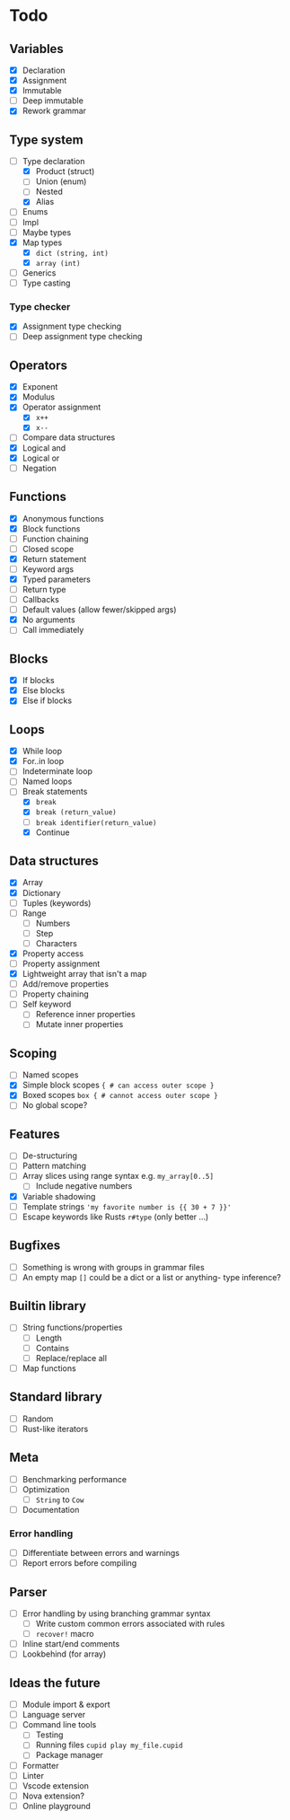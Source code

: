 # Todo

## Variables

- [x] Declaration
- [x] Assignment
- [x] Immutable
- [ ] Deep immutable
- [x] Rework grammar

## Type system

- [ ] Type declaration
  - [x] Product (struct)
  - [ ] Union (enum)
  - [ ] Nested
  - [x] Alias
- [ ] Enums
- [ ] Impl
- [ ] Maybe types
- [x] Map types
  - [x] `dict (string, int)`
  - [x] `array (int)`
- [ ] Generics
- [ ] Type casting

### Type checker

- [x] Assignment type checking
- [ ] Deep assignment type checking

## Operators

- [x] Exponent
- [x] Modulus
- [x] Operator assignment
  - [x] `x++`
  - [x] `x--`
- [ ] Compare data structures
- [x] Logical and
- [x] Logical or
- [ ] Negation

## Functions

- [x] Anonymous functions
- [x] Block functions
- [ ] Function chaining
- [ ] Closed scope
- [x] Return statement
- [ ] Keyword args
- [x] Typed parameters
- [ ] Return type
- [ ] Callbacks
- [ ] Default values (allow fewer/skipped args)
- [x] No arguments
- [ ] Call immediately

## Blocks

- [x] If blocks
- [x] Else blocks
- [x] Else if blocks

## Loops

- [x] While loop
- [x] For..in loop
- [ ] Indeterminate loop
- [ ] Named loops
- [ ] Break statements
  - [x] `break`
  - [x] `break (return_value)`
  - [ ] `break identifier(return_value)`
  - [x] Continue

## Data structures

- [x] Array
- [x] Dictionary
- [ ] Tuples (keywords)
- [ ] Range
  - [ ] Numbers
  - [ ] Step
  - [ ] Characters
- [x] Property access
- [ ] Property assignment
- [x] Lightweight array that isn't a map
- [ ] Add/remove properties
- [ ] Property chaining
- [ ] Self keyword
  - [ ] Reference inner properties
  - [ ] Mutate inner properties

## Scoping

- [ ] Named scopes
- [x] Simple block scopes `{ # can access outer scope }`
- [x] Boxed scopes `box { # cannot access outer scope }`
- [ ] No global scope?

## Features

- [ ] De-structuring
- [ ] Pattern matching
- [ ] Array slices using range syntax e.g. `my_array[0..5]`
  - [ ] Include negative numbers
- [x] Variable shadowing
- [ ] Template strings `'my favorite number is {{ 30 + 7 }}'`
- [ ] Escape keywords like Rusts `r#type` (only better ...)

## Bugfixes

- [ ] Something is wrong with groups in grammar files
- [ ] An empty map `[]` could be a dict or a list or anything- type inference?

## Builtin library

- [ ] String functions/properties
  - [ ] Length
  - [ ] Contains
  - [ ] Replace/replace all
- [ ] Map functions

## Standard library

- [ ] Random
- [ ] Rust-like iterators

## Meta

- [ ] Benchmarking performance
- [ ] Optimization
  - [ ] `String` to `Cow`
- [ ] Documentation

### Error handling

- [ ] Differentiate between errors and warnings
- [ ] Report errors before compiling

## Parser

- [ ] Error handling by using branching grammar syntax
  - [ ] Write custom common errors associated with rules
  - [ ] `recover!` macro
- [ ] Inline start/end comments
- [ ] Lookbehind (for array)

## Ideas the future

- [ ] Module import & export
- [ ] Language server
- [ ] Command line tools
  - [ ] Testing
  - [ ] Running files `cupid play my_file.cupid`
  - [ ] Package manager
- [ ] Formatter
- [ ] Linter
- [ ] Vscode extension
- [ ] Nova extension?
- [ ] Online playground
